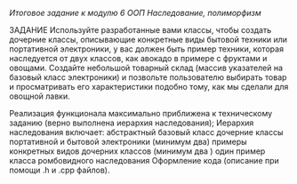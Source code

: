 *Итоговое задание к модулю 6 ООП Наследование, полиморфизм*

ЗАДАНИЕ
Используйте разработанные вами классы, чтобы создать дочерние классы, описывающие конкретные виды бытовой техники или портативной электроники, у вас должен быть пример техники, которая наследуется от двух классов, как авокадо в примере с фруктами и овощами.
Создайте небольшой товарный склад (массив указателей на базовый класс электроники) и позвольте пользователю выбирать товар и просматривать его характеристики подобно тому, как мы сделали для овощной лавки.

Реализация функционала максимально приближена к техническому заданию (верно выполнена иерархия наследования);
Иерархия наследования включает:
абстрактный базовый класс
дочерние классы портативной и бытовой электроники (минимум два)
примеры конкретных видов дочерних классов (минимум два )
один пример класса ромбовидного наследования
Оформление кода (описание при помощи .h и .cpp файлов).

